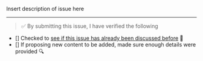 Insert description of issue here

---

<!-- Thank you for contributing to this repo, it is much appreciated! 😊 -->

<!-- Before raising an issue, make sure to verify the following. -->

> ✅️ By submitting this issue, I have verified the following

* [] Checked to [see if this issue has already been discussed before](https://github.com/fvcproductions/maintain-me/issues) 🤔️
* [] If proposing new content to be added, made sure enough details were provided 🔍️
